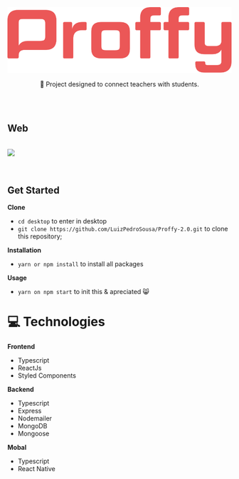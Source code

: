 <p align="center">
    <img 
        src="./frontend/src/Assets/.GitHub/Proffy.svg" alt="proffy"
    />
</p>
<p align="center">
    🚀
    Project designed to connect teachers with students.
</p>

<br>
<br>
<p align="left">
    <h2>Web</h2>
    <br>
    <img 
        src="./frontend/src/Assets/.GitHub/proffy.gif"
    />
</p>

</br>

## Get Started

**Clone**
- `cd desktop` to enter in desktop
- `git clone https://github.com/LuizPedroSousa/Proffy-2.0.git` to clone this repository;

**Installation**
- `yarn or npm install` to install all packages

**Usage**
- `yarn on npm start` to init this & apreciated 😸

<h1>
    💻 Technologies
</h1>

**Frontend**
- Typescript
- ReactJs
- Styled Components

**Backend**
- Typescript
- Express
- Nodemailer
- MongoDB
- Mongoose

**Mobal**
- Typescript
- React Native
